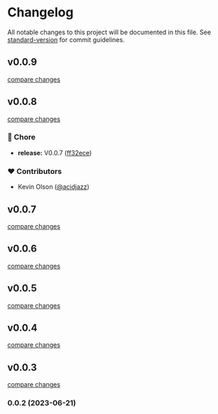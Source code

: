 # Changelog

All notable changes to this project will be documented in this file. See [standard-version](https://github.com/conventional-changelog/standard-version) for commit guidelines.

## v0.0.9

[compare changes](https://github.com/fumeapp/unoui/compare/v0.0.8...v0.0.9)

## v0.0.8

[compare changes](https://github.com/fumeapp/unoui/compare/v0.0.7...v0.0.8)


### 🏡 Chore

  - **release:** V0.0.7 ([ff32ece](https://github.com/fumeapp/unoui/commit/ff32ece))

### ❤️  Contributors

- Kevin Olson ([@acidjazz](http://github.com/acidjazz))

## v0.0.7

[compare changes](https://github.com/fumeapp/unoui/compare/v0.0.6...v0.0.7)

## v0.0.6

[compare changes](https://github.com/fumeapp/unoui/compare/v0.0.5...v0.0.6)

## v0.0.5

[compare changes](https://github.com/fumeapp/unoui/compare/v0.0.4...v0.0.5)

## v0.0.4

[compare changes](https://github.com/fumeapp/unoui/compare/v0.0.3...v0.0.4)

## v0.0.3

[compare changes](https://github.com/fumeapp/unoui/compare/v0.0.2...v0.0.3)

### 0.0.2 (2023-06-21)
